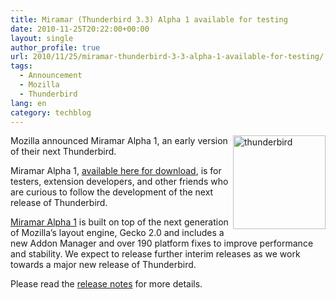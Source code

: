 ```yaml
---
title: Miramar (Thunderbird 3.3) Alpha 1 available for testing
date: 2010-11-25T20:22:00+00:00
layout: single
author_profile: true
url: 2010/11/25/miramar-thunderbird-3-3-alpha-1-available-for-testing/
tags:
  - Announcement
  - Mozilla
  - Thunderbird
lang: en
category: techblog
---
```

[<img title="thunderbird" border="0" alt="thunderbird" align="right" src="http://lh3.ggpht.com/_vaUVXcmC3OI/TO6-jlMygJI/AAAAAAAADOU/DMrWTTjhb0U/thunderbird_thumb%5B1%5D.png?imgmax=800" width="148" height="150" />](http://lh5.ggpht.com/_vaUVXcmC3OI/TO6-gpfohrI/AAAAAAAADOQ/uZzTRYBBh2E/s1600-h/thunderbird%5B3%5D.png)Mozilla announced Miramar Alpha 1, an early version of their next Thunderbird.

Miramar Alpha 1, [available here for download](http://www.mozillamessaging.com/en-US/thunderbird/early_releases/downloads/), is for testers, extension developers, and other friends who are curious to follow the development of the next release of Thunderbird.

[Miramar Alpha 1](http://www.mozillamessaging.com/en-US/thunderbird/3.3a1/) is built on top of the next generation of Mozilla’s layout engine, Gecko 2.0 and includes a new Addon Manager and over 190 platform fixes to improve performance and stability. We expect to release further interim releases as we work towards a major new release of Thunderbird.

Please read the [release notes](http://www.mozillamessaging.com/en-US/thunderbird/3.3a1/releasenotes/) for more details.